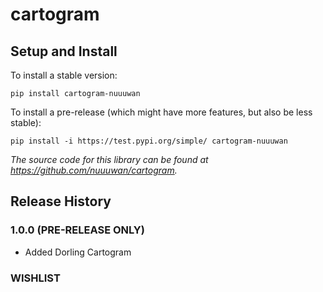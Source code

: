 
# cartogram

## Setup and Install

To install a stable version:

```
pip install cartogram-nuuuwan
```

To install a pre-release (which might have more features, but also be
less stable):

```
pip install -i https://test.pypi.org/simple/ cartogram-nuuuwan
```

*The source code for this library can be found at https://github.com/nuuuwan/cartogram.*

## Release History

### 1.0.0 (PRE-RELEASE ONLY)

* Added Dorling Cartogram


### WISHLIST

